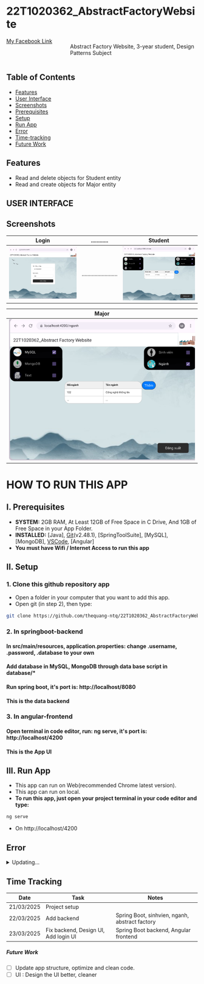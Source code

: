 # 22T1020362_AbstractFactoryWebsite

<div style="display: flex;">
  <div style="flex: 1;">
    <a href="https://www.facebook.com/quang.nguyenthe.710">
      My Facebook Link
    </a>
  </div>
  
  <div style="flex: 2;">
    <p>Abstract Factory Website, 3-year student, Design Patterns Subject
</p>
  </div>
</div>


## Table of Contents

- [Features](#features)
- [User Interface](#user-interface)
- [Screenshots](#screenshots)
- [Prerequisites](#i-prerequisites)
- [Setup](#ii-setup)
- [Run App](#iii-run-app)
- [Error](#error)
- [Time-tracking](#time-tracking)
- [Future Work](#future-work)

## Features

* Read and delete objects for Student entity
* Read and create objects for Major entity

## USER INTERFACE

## Screenshots

| Login                          |        ............         | Student                          |
|------------------------------------------|-----------------------------------|------------------------------------------|
| ![Login UI](angular_frontend/screenshots/logui.png) | ......................... | ![Student UI](angular_frontend/screenshots/sinhvienui.png) | 

| Major                       |
|-----------------------------------------------|
| ![Major UI](angular_frontend/screenshots/nganhui.png) |


# HOW TO RUN THIS APP 

## I. Prerequisites

- **SYSTEM:** 2GB RAM, At Least 12GB of Free Space in C Drive, And 1GB of Free Space in your App Folder.
- **INSTALLED:** [Java], [Git](https://git-scm.com/downloads)(v2.48.1), [SpringToolSuite], [MySQL], [MongoDB], [VSCode](https://code.visualstudio.com/), [Angular]
- **You must have Wifi / Internet Access to run this app**

## II. Setup
### 1. Clone this github repository app

- Open a folder in your computer that you want to add this app.
- Open git (in step 2), then type:

```bash
git clone https://github.com/thequang-ntq/22T1020362_AbstractFactoryWebsite.git
```

### 2. In springboot-backend
#### In src/main/resources, application.properties: change .username, .password, .database to your own
#### Add database in MySQL, MongoDB through data base script in database/*
#### Run spring boot, it's port is: http://localhost/8080
#### This is the data backend

### 3. In angular-frontend
#### Open terminal in code editor, run: ng serve, it's port is: http://localhost/4200
#### This is the App UI

## III. Run App

- This app can run on Web(recommended Chrome latest version).
- This app can run on local.
- **To run this app, just open your project terminal in your code editor and type:**
```bash
ng serve
```
- On http://localhost/4200

## Error
<details>
  Updating...
<summary>Updating...</summary>
</details>


## Time Tracking

| Date         | Task                | Notes                                               |
|--------------|---------------------|-----------------------------------------------------|
| 21/03/2025   |   Project setup     |                                                     |
| 22/03/2025   | Add backend         | Spring Boot, sinhvien, nganh, abstract factory      |
| 23/03/2025   | Fix backend, Design UI, Add login UI| Spring Boot backend, Angular frontend          |


##### Future Work
- [ ] Update app structure, optimize and clean code.
- [ ] UI : Design the UI better, cleaner
